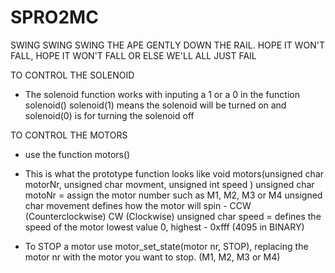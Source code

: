 # SPRO2MC
SWING SWING SWING THE APE GENTLY DOWN THE RAIL. HOPE IT WON'T FALL, HOPE IT WON'T FALL OR ELSE WE'LL ALL JUST FAIL


TO CONTROL THE SOLENOID
- The solenoid function works with inputing a 1 or a 0 in the function solenoid() 
  solenoid(1) means the solenoid will be turned on and solenoid(0) is for turning the solenoid off
  
 TO CONTROL THE MOTORS
 - use the function motors() 
 - This is what the prototype function looks like void motors(unsigned char motorNr, unsigned char movment, unsigned int speed )
  unsigned char motoNr = assign the motor number such as M1, M2, M3 or M4
  unsigned char movement defines how the motor will spin - CCW (Counterclockwise) CW (Clockwise)
  unsigned char speed = defines the speed of the motor lowest value 0, highest - 0xfff (4095 in BINARY)
  
 - To STOP a motor use motor_set_state(motor nr, STOP), replacing the motor nr with the motor you want to stop. (M1, M2, M3 or M4)
